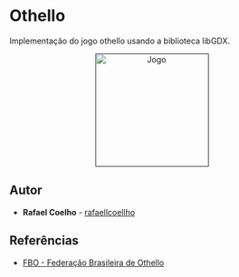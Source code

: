 # Othello

Implementação do jogo othello usando a biblioteca libGDX.

<p align="center">
	<a href="">
		<img alt="Jogo" src="docs/img.png" width="200px">
	</a>
</p>

## Autor

* **Rafael Coelho** - [rafaellcoellho](https://github.com/rafaellcoellho)

## Referências 

+ [FBO - Federação Brasileira de Othello](http://www.othellobrasil.com.br/)
